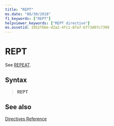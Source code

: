 ```yaml
---
title: "REPT"
ms.date: "08/30/2018"
f1_keywords: ["REPT"]
helpviewer_keywords: ["REPT directive"]
ms.assetid: 1952f6be-d2a2-4fc1-87a7-b773d07c7399
---
```

# REPT

See [REPEAT](../../assembler/masm/repeat.md).

## Syntax

> **REPT**

## See also

[Directives Reference](../../assembler/masm/directives-reference.md)<br/>